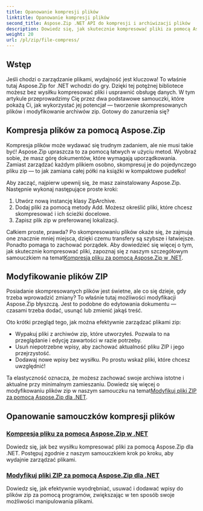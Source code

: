 ```yaml
---
title: Opanowanie kompresji plików
linktitle: Opanowanie kompresji plików
second_title: Aspose.Zip .NET API do kompresji i archiwizacji plików
description: Dowiedz się, jak skutecznie kompresować pliki za pomocą Aspose.Zip dla .NET dzięki naszemu szczegółowemu samouczkowi. Postępuj zgodnie z tym kompleksowym przewodnikiem, aby bezproblemowo wdrożyć kompresję plików w aplikacjach .NET.
weight: 20
url: /pl/zip/file-compress/
---
```

## Wstęp

Jeśli chodzi o zarządzanie plikami, wydajność jest kluczowa! To właśnie tutaj Aspose.Zip for .NET wchodzi do gry. Dzięki tej potężnej bibliotece możesz bez wysiłku kompresować pliki i usprawnić obsługę danych. W tym artykule przeprowadzimy Cię przez dwa podstawowe samouczki, które pokażą Ci, jak wykorzystać jej potencjał — tworzenie skompresowanych plików i modyfikowanie archiwów zip. Gotowy do zanurzenia się?

## Kompresja plików za pomocą Aspose.Zip

Kompresja plików może wydawać się trudnym zadaniem, ale nie musi takie być! Aspose.Zip upraszcza to za pomocą łatwych w użyciu metod. Wyobraź sobie, że masz górę dokumentów, które wymagają uporządkowania. Zamiast zarządzać każdym plikiem osobno, skompresuj je do pojedynczego pliku zip — to jak zamiana całej półki na książki w kompaktowe pudełko! 

Aby zacząć, najpierw upewnij się, że masz zainstalowany Aspose.Zip. Następnie wykonaj następujące proste kroki:

1. Utwórz nową instancję klasy ZipArchive.
2. Dodaj pliki za pomocą metody Add. Możesz określić pliki, które chcesz skompresować i ich ścieżki docelowe.
3. Zapisz plik zip w preferowanej lokalizacji.

 Całkiem proste, prawda? Po skompresowaniu plików okaże się, że zajmują one znacznie mniej miejsca, dzięki czemu transfery są szybsze i łatwiejsze. Ponadto pomaga to zachować porządek. Aby dowiedzieć się więcej o tym, jak skutecznie kompresować pliki, zapoznaj się z naszym szczegółowym samouczkiem na temat[Kompresja pliku za pomocą Aspose.Zip w .NET](./compression-file/).

## Modyfikowanie plików ZIP

Posiadanie skompresowanych plików jest świetne, ale co się dzieje, gdy trzeba wprowadzić zmiany? To właśnie tutaj możliwości modyfikacji Aspose.Zip błyszczą. Jest to podobne do edytowania dokumentu — czasami trzeba dodać, usunąć lub zmienić jakąś treść.

Oto krótki przegląd tego, jak można efektywnie zarządzać plikami zip:

- Wypakuj pliki z archiwów zip, które utworzyłeś. Pozwala to na przeglądanie i edycję zawartości w razie potrzeby.
- Usuń niepotrzebne wpisy, aby zachować aktualność pliku ZIP i jego przejrzystość.
- Dodawaj nowe wpisy bez wysiłku. Po prostu wskaż pliki, które chcesz uwzględnić!

 Ta elastyczność oznacza, że możesz zachować swoje archiwa istotne i aktualne przy minimalnym zamieszaniu. Dowiedz się więcej o modyfikowaniu plików zip w naszym samouczku na temat[Modyfikuj pliki ZIP za pomocą Aspose.Zip dla .NET](./modify-zip-files/).

## Opanowanie samouczków kompresji plików
### [Kompresja pliku za pomocą Aspose.Zip w .NET](./compression-file/)
Dowiedz się, jak bez wysiłku kompresować pliki za pomocą Aspose.Zip dla .NET. Postępuj zgodnie z naszym samouczkiem krok po kroku, aby wydajnie zarządzać plikami.
### [Modyfikuj pliki ZIP za pomocą Aspose.Zip dla .NET](./modify-zip-files/)
Dowiedz się, jak efektywnie wyodrębniać, usuwać i dodawać wpisy do plików zip za pomocą programów, zwiększając w ten sposób swoje możliwości manipulowania plikami.